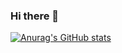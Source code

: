 ### Hi there 👋

[![Anurag's GitHub stats](https://github-readme-stats.vercel.app/api?username=sxxk2)](https://github.com/anuraghazra/github-readme-stats)



<!--
[![Top Langs](https://github-readme-stats.vercel.app/api/top-langs/?username=sxxk2)](https://github.com/anuraghazra/github-readme-stats)
**sxxk2/sxxk2** is a ✨ _special_ ✨ repository because its `README.md` (this file) appears on your GitHub profile.



Here are some ideas to get you started:

- 🔭 I’m currently working on ...
- 🌱 I’m currently learning ...
- 👯 I’m looking to collaborate on ...
- 🤔 I’m looking for help with ...
- 💬 Ask me about ...
- 📫 How to reach me: ...
- 😄 Pronouns: ...
- ⚡ Fun fact: ...
-->

